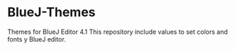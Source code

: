 # BlueJ-Themes
Themes for BlueJ Editor 4.1
This repository include values to set colors and fonts y BlueJ editor.
